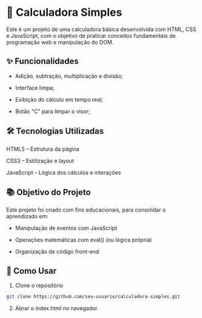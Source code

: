 # 🧮 Calculadora Simples

Este é um projeto de uma calculadora básica desenvolvida com HTML, CSS e JavaScript, com o objetivo de praticar conceitos fundamentais de programação web e manipulação do DOM.

## ✨ Funcionalidades
- Adição, subtração, multiplicação e divisão;

- Interface limpa;

- Exibição do cálculo em tempo real;

- Botão "C" para limpar o visor;

## 🛠️ Tecnologias Utilizadas
HTML5 – Estrutura da página

CSS3 – Estilização e layout

JavaScript – Lógica dos cálculos e interações

## 📚 Objetivo do Projeto
Este projeto foi criado com fins educacionais, para consolidar o aprendizado em:

- Manipulação de eventos com JavaScript

- Operações matemáticas com eval() (ou lógica própria)

- Organização de código front-end

## 🚀 Como Usar

1. Clone o repositório
```bash 
git clone https://github.com/seu-usuario/calculadora-simples.git
```
2. Abrar o index.html no navegador.
